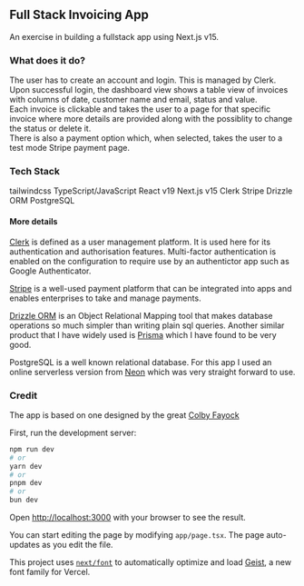 ## Full Stack Invoicing App  
An exercise in building a fullstack app using Next.js v15.  

### What does it do?  
The user has to create an account and login. This is managed by Clerk.  
Upon successful login, the dashboard view shows a table view of invoices with columns of date, customer name and email, status and value.  
Each invoice is clickable and takes the user to a page for that specific invoice where more details are provided along with the possiblity to change the status or delete it.  
There is also a payment option which, when selected, takes the user to a test mode Stripe payment page.  

### Tech Stack  
tailwindcss
TypeScript/JavaScript
React v19
Next.js v15
Clerk
Stripe
Drizzle ORM
PostgreSQL

#### More details  
[Clerk](https://clerk.com/) is defined as a user management platform. It is used here for its authentication and authorisation features. Multi-factor authentication is enabled on the configuration to require use by an authentictor app such as Google Authenticator.  

[Stripe](https://stripe.com/gb/guides) is a well-used payment platform that can be integrated into apps and enables enterprises to take and manage payments.  

[Drizzle ORM](https://orm.drizzle.team/) is an Object Relational Mapping tool that makes database operations so much simpler than writing plain sql queries. Another similar product that I have widely used is [Prisma](https://www.prisma.io/) which I have found to be very good.  

PostgreSQL is a well known relational database. For this app I used an online serverless version from [Neon](https://neon.tech/) which was very straight forward to use.


### Credit  
The app is based on one designed by the great [Colby Fayock](https://www.youtube.com/watch?v=Mcw8Mp8PYUE)


First, run the development server:

```bash
npm run dev
# or
yarn dev
# or
pnpm dev
# or
bun dev
```

Open [http://localhost:3000](http://localhost:3000) with your browser to see the result.

You can start editing the page by modifying `app/page.tsx`. The page auto-updates as you edit the file.

This project uses [`next/font`](https://nextjs.org/docs/app/building-your-application/optimizing/fonts) to automatically optimize and load [Geist](https://vercel.com/font), a new font family for Vercel.


